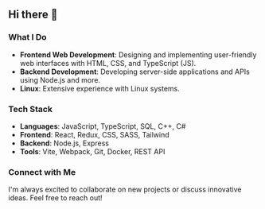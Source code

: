 ## Hi there 👋

### What I Do
- **Frontend Web Development**: Designing and implementing user-friendly web interfaces with HTML, CSS, and TypeScript (JS).
- **Backend Development**: Developing server-side applications and APIs using Node.js and more.
- **Linux**: Extensive experience with Linux systems.

### Tech Stack
- **Languages**: JavaScript, TypeScript, SQL, C++, C#
- **Frontend**: React, Redux, CSS, SASS, Tailwind
- **Backend**: Node.js, Express
- **Tools**: Vite, Webpack, Git, Docker, REST API

### Connect with Me
I'm always excited to collaborate on new projects or discuss innovative ideas. Feel free to reach out!

